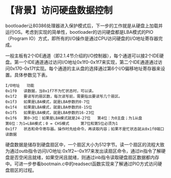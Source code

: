 # 【背景】访问硬盘数据控制
bootloader让80386处理器进入保护模式后，下一步的工作就是从硬盘上加载并运行OS。考虑到实现的简单性，bootloader的访问硬盘都是LBA模式的PIO（Program IO）方式，即所有的I/O操作是通过CPU访问硬盘的I/O地址寄存器完成。

一般主板有2个IDE通道（即2.1.4节介绍的I/O控制器），每个通道可以接2个IDE硬盘。第一个IDE通道通过访问I/O地址0x1f0-0x1f7来实现，第二个IDE通道通过访问0x170-0x17f实现。每个通道的主从盘的选择通过第6个I/O偏移地址寄存器来设置。具体参数见下表。

    I/O地址	功能
    0x1f0	读数据，当0x1f7不为忙状态时，可以读。
    0x1f2	要读写的扇区数，每次读写前，需要指出要读写几个扇区。
    0x1f3	如果是LBA模式，就是LBA参数的0-7位
    0x1f4	如果是LBA模式，就是LBA参数的8-15位
    0x1f5	如果是LBA模式，就是LBA参数的16-23位
    0x1f6	第0~3位：如果是LBA模式就是24-27位   第4位：为0主盘；为1从盘
    第6位：为1=LBA模式；0 = CHS模式     第7位和第5位必须为1
    0x1f7	状态和命令寄存器。操作时先给命令，再读取内容；如果不是忙状态就从0x1f0端口读数据
  
硬盘数据是储存到硬盘扇区中，一个扇区大小为512字节。读一个扇区的流程大致为通过outb指令访问I/O地址:0x1f2~-0x1f7来发出读扇区命令，通过in指令了解硬盘是否空闲且就绪，如果空闲且就绪，则通过inb指令读取硬盘扇区数据都内存中。可进一步参看bootmain.c中的readsect函数实现来了解通过PIO方式访问硬盘扇区的过程。